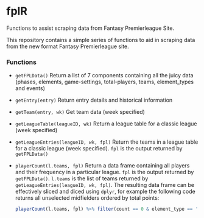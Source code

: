 # fplR
Functions to assist scraping data from Fantasy Premierleague Site.

This repository contains a simple series of functions to aid in scraping data from the new format Fantasy Premierleague site.  

### Functions
*  `getFPLData()` Return a list of 7 components containing all the juicy data (phases, elements, game-settings, total-players, teams, element_types and events)
*  `getEntry(entry)` Return entry details and historical information
*  `getTeam(entry, wk)` Get team data (week specified)
*  `getLeagueTable(leagueID, wk)` Return a league table for a classic league (week specified)
*  `getLeagueEntries(leagueID, wk, fpl)` Return the teams in a league table for a classic league (week specified).  `fpl` is the output returned by `getFPLData()`
*  `playerCount(l.teams, fpl)` Return a data frame containing all players and their frequency in a particular league.  `fpl` is the output returned by `getFPLData()`.  `l.teams` is the list of teams returned by `getLeagueEntries(leagueID, wk, fpl)`.  The resulting data frame can be effectively sliced and diced using `dplyr`, for example the following code returns all unselected midfielders ordered by total points:

    ```r
    playerCount(l.teams, fpl) %>% filter(count == 0 & element_type == 'MID') %>% arrange(-total_points)
    ```
